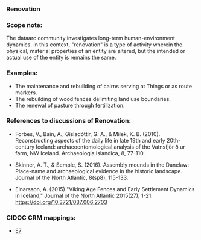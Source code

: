 
### Renovation 

###  Scope note: 
The dataarc community investigates long-term human-environment dynamics. In this context, "renovation"  is a type of activity wherein the physical, material properties of an entity are altered, but the intended or actual use of the entity is remains the same.

### Examples: 

* The maintenance and rebuilding of cairns serving at Things or as route markers.
* The rebuilding of wood fences delimiting land use boundaries.
* The renewal of pasture through fertilization. 

### References to discussions of Renovation:

* Forbes, V., Bain, A., Gísladóttir, G. A., & Milek, K. B. (2010). Reconstructing aspects of the daily life in late 19th and early 20th-century Iceland: archaeoentomological analysis of the Vatnsfjör ð ur farm, NW Iceland. Archaeologia Islandica, 8, 77-110.

* Skinner, A. T., & Semple, S. (2016). Assembly mounds in the Danelaw: Place-name and archaeological evidence in the historic landscape. Journal of the North Atlantic, 8(sp8), 115-133.

* Einarsson, A. (2015) "Viking Age Fences and Early Settlement Dynamics in Iceland," Journal of the North Atlantic 2015(27), 1-21. https://doi.org/10.3721/037.006.2703

### CIDOC CRM mappings: 

* [E7](http://www.cidoc-crm.org/Entity/e7-activity/version-6.2.2)